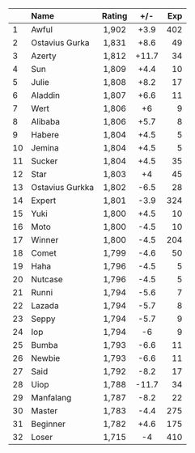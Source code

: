 | |Name|Rating|+/-|Exp|
|-|:---|:----:|:-:|--:|
|1|Awful|1,902|+3.9|402|
|2|Ostavius Gurka|1,831|+8.6|49|
|3|Azerty|1,812|+11.7|34|
|4|Sun|1,809|+4.4|10|
|5|Julie|1,808|+8.2|17|
|6|Aladdin|1,807|+6.6|11|
|7|Wert|1,806|+6|9|
|8|Alibaba|1,806|+5.7|8|
|9|Habere|1,804|+4.5|5|
|10|Jemina|1,804|+4.5|5|
|11|Sucker|1,804|+4.5|35|
|12|Star|1,803|+4|45|
|13|Ostavius Gurkka|1,802|-6.5|28|
|14|Expert|1,801|-3.9|324|
|15|Yuki|1,800|+4.5|10|
|16|Moto|1,800|-4.5|10|
|17|Winner|1,800|-4.5|204|
|18|Comet|1,799|-4.6|50|
|19|Haha|1,796|-4.5|5|
|20|Nutcase|1,796|-4.5|5|
|21|Runni|1,794|-5.6|7|
|22|Lazada|1,794|-5.7|8|
|23|Seppy|1,794|-5.7|9|
|24|Iop|1,794|-6|9|
|25|Bumba|1,793|-6.6|11|
|26|Newbie|1,793|-6.6|11|
|27|Said|1,792|-8.2|17|
|28|Uiop|1,788|-11.7|34|
|29|Manfalang|1,787|-8.2|22|
|30|Master|1,783|-4.4|275|
|31|Beginner|1,782|+4.6|175|
|32|Loser|1,715|-4|410|
